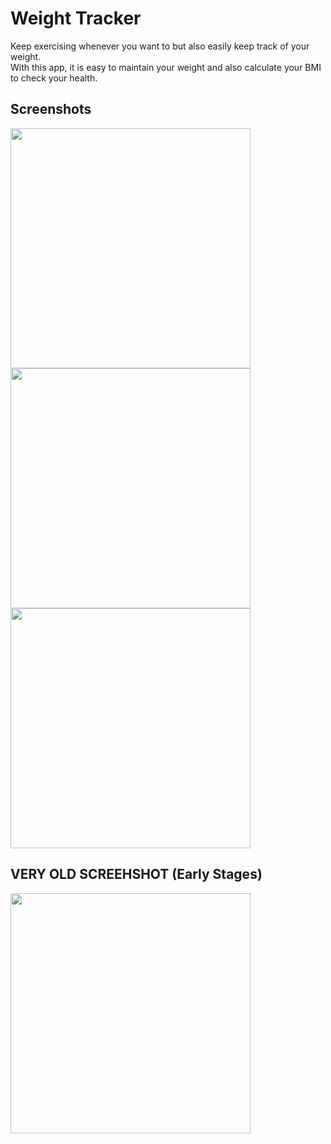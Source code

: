 # Weight Tracker

Keep exercising whenever you want to but also easily keep track of your weight.  
With this app, it is easy to maintain your weight and also calculate your BMI to check your health.  

## Screenshots

<img src="https://user-images.githubusercontent.com/68701271/115755715-45c9d880-a3bb-11eb-8b5a-2bca65167728.png" width="384">

<img src="https://user-images.githubusercontent.com/68701271/115755758-4febd700-a3bb-11eb-9714-b831f802d7ef.png" width="384">

<img src="https://user-images.githubusercontent.com/68701271/115756547-db656800-a3bb-11eb-9345-f9199cacbbfb.png" width="384">

## VERY OLD SCREEHSHOT (Early Stages)

<img src="https://user-images.githubusercontent.com/68701271/115755802-5aa66c00-a3bb-11eb-89e4-c3de7c9cef83.png" width="384">

